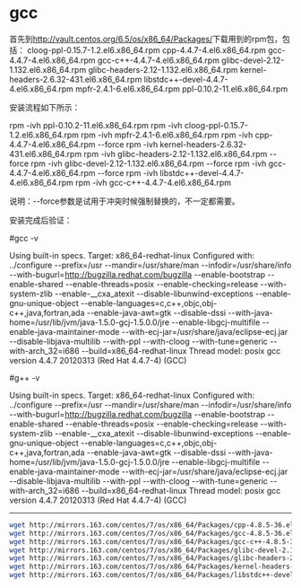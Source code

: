 # gcc

首先到<http://vault.centos.org/6.5/os/x86_64/Packages/>下载用到的rpm包，包括：
cloog-ppl-0.15.7-1.2.el6.x86_64.rpm
cpp-4.4.7-4.el6.x86_64.rpm
gcc-4.4.7-4.el6.x86_64.rpm
gcc-c++-4.4.7-4.el6.x86_64.rpm
glibc-devel-2.12-1.132.el6.x86_64.rpm
glibc-headers-2.12-1.132.el6.x86_64.rpm
kernel-headers-2.6.32-431.el6.x86_64.rpm
libstdc++-devel-4.4.7-4.el6.x86_64.rpm
mpfr-2.4.1-6.el6.x86_64.rpm
ppl-0.10.2-11.el6.x86_64.rpm

安装流程如下所示：

rpm -ivh ppl-0.10.2-11.el6.x86_64.rpm
rpm -ivh cloog-ppl-0.15.7-1.2.el6.x86_64.rpm
rpm -ivh mpfr-2.4.1-6.el6.x86_64.rpm
rpm -ivh cpp-4.4.7-4.el6.x86_64.rpm --force
rpm -ivh kernel-headers-2.6.32-431.el6.x86_64.rpm
rpm -ivh glibc-headers-2.12-1.132.el6.x86_64.rpm --force
rpm -ivh glibc-devel-2.12-1.132.el6.x86_64.rpm --force
rpm -ivh gcc-4.4.7-4.el6.x86_64.rpm --force
rpm -ivh libstdc++-devel-4.4.7-4.el6.x86_64.rpm
rpm -ivh gcc-c++-4.4.7-4.el6.x86_64.rpm

说明：--force参数是试用于冲突时候强制替换的，不一定都需要。

安装完成后验证：

#gcc -v

Using built-in specs.
Target: x86_64-redhat-linux
Configured with: ../configure --prefix=/usr --mandir=/usr/share/man --infodir=/usr/share/info --with-bugurl=http://bugzilla.redhat.com/bugzilla --enable-bootstrap --enable-shared --enable-threads=posix --enable-checking=release --with-system-zlib --enable-__cxa_atexit --disable-libunwind-exceptions --enable-gnu-unique-object --enable-languages=c,c++,objc,obj-c++,java,fortran,ada --enable-java-awt=gtk --disable-dssi --with-java-home=/usr/lib/jvm/java-1.5.0-gcj-1.5.0.0/jre --enable-libgcj-multifile --enable-java-maintainer-mode --with-ecj-jar=/usr/share/java/eclipse-ecj.jar --disable-libjava-multilib --with-ppl --with-cloog --with-tune=generic --with-arch_32=i686 --build=x86_64-redhat-linux
Thread model: posix
gcc version 4.4.7 20120313 (Red Hat 4.4.7-4) (GCC)

#g++ -v

Using built-in specs.
Target: x86_64-redhat-linux
Configured with: ../configure --prefix=/usr --mandir=/usr/share/man --infodir=/usr/share/info --with-bugurl=http://bugzilla.redhat.com/bugzilla --enable-bootstrap --enable-shared --enable-threads=posix --enable-checking=release --with-system-zlib --enable-__cxa_atexit --disable-libunwind-exceptions --enable-gnu-unique-object --enable-languages=c,c++,objc,obj-c++,java,fortran,ada --enable-java-awt=gtk --disable-dssi --with-java-home=/usr/lib/jvm/java-1.5.0-gcj-1.5.0.0/jre --enable-libgcj-multifile --enable-java-maintainer-mode --with-ecj-jar=/usr/share/java/eclipse-ecj.jar --disable-libjava-multilib --with-ppl --with-cloog --with-tune=generic --with-arch_32=i686 --build=x86_64-redhat-linux
Thread model: posix
gcc version 4.4.7 20120313 (Red Hat 4.4.7-4) (GCC)

---------------------

```bash
wget http://mirrors.163.com/centos/7/os/x86_64/Packages/cpp-4.8.5-36.el7.x86_64.rpm
wget http://mirrors.163.com/centos/7/os/x86_64/Packages/gcc-4.8.5-36.el7.x86_64.rpm
wget http://mirrors.163.com/centos/7/os/x86_64/Packages/gcc-c++-4.8.5-36.el7.x86_64.rpm
wget http://mirrors.163.com/centos/7/os/x86_64/Packages/glibc-devel-2.17-260.el7.x86_64.rpm
wget http://mirrors.163.com/centos/7/os/x86_64/Packages/glibc-headers-2.17-260.el7.x86_64.rpm
wget http://mirrors.163.com/centos/7/os/x86_64/Packages/kernel-headers-3.10.0-957.el7.x86_64.rpm
wget http://mirrors.163.com/centos/7/os/x86_64/Packages/libstdc++-devel-4.8.5-36.el7.x86_64.rpm
```
